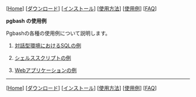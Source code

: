 \[[Home](index-j.md)\] \[[ダウンロード](download-j.md)\] \[[インストール](install-j.md)\] \[[使用方法](usage-j.md)\] \[[使用例](example-j.md)\] \[[FAQ](faq-j.md)\]

  
**pgbash の使用例**  
  

Pgbashの各種の使用例について説明します。

  

1.  [対話型環境におけるSQLの例](./examples/example02.md)  
      
    
2.  [シェルススクリプトの例](./examples/example01.md)  
      
    
3.  [Webアプリケーションの例](./examples/example03.md)  
      
    

* * *

\[[Home](index-j.md)\] \[[ダウンロード](download-j.md)\] \[[インストール](install-j.md)\] \[[使用方法](usage-j.md)\] \[[使用例](example-j.md)\] \[[FAQ](faq-j.md)\]

